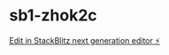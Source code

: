 # sb1-zhok2c

[Edit in StackBlitz next generation editor ⚡️](https://stackblitz.com/~/github.com/FirasLatrech/sb1-zhok2c)